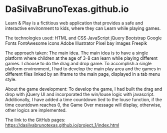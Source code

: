 # DaSilvaBrunoTexas.github.io
Learn & Play is a fictitious web application that provides a safe and interactive environment to kids, where they can Learn while playing games.

The technologies used: HTML and CSS JavaScript jQuery Bootstrap Google Fonts FontAwesome icons Adobe Illustrator Pixel bay images Freepik

The approach taken: The main idea. The main idea is to have a single platform where children at the age of 3-8 can learn while playing different games. I choose to do the drag and drop game. To accomplish a single platform environment, I had to develop the main play area and the games in different files linked by an iframe to the main page, displayed in a tab menu style.

About the game development: To develop the game, I had built the drag and drop with jQuery UI and incorporated the win/louse logic with javascript. Additionally, I have added a time countdown tied to the louse function, if the time countdown reaches 0, the Game Over message will display, otherwise, other logics are implemented.

The link to the GitHub pages: https://dasilvabrunotexas.github.io/project_1/index.html

